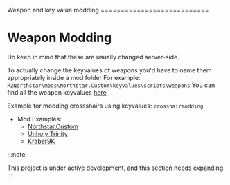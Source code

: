 Weapon and key value modding ===========================

# Weapon Modding

Do keep in mind that these are usually changed server-side.

To actually change the keyvalues of weapons you\'d have to name them
appropriately inside a mod folder For example:
`R2Northstar\mods\Northstar.Custom\keyvalues\scripts\weapons` You can
find all the weapon keyvalues
[here](https://github.com/BigSpice/TitanFall_2_Weapon_Skin_Modding/tree/main/Weapon_Scripts)

Example for modding crossshairs using keyvalues:
`crosshairmodding` 

-   Mod Examples:
    -   [Northstar.Custom](https://github.com/R2Northstar/NorthstarMods/tree/main/Northstar.Custom)
    -   [Unholy
        Trinity](https://github.com/xamionex/xamionex.UnholyTrinity)
    -   [Kraber9K](https://github.com/Steveplays28/kraber9k)

:::note

This project is under active development, and this section needs
expanding
:::



